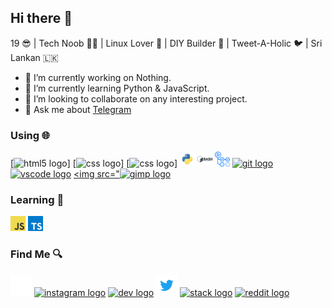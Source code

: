 ## Hi there 👋

19 😎 | Tech Noob 👨‍💻  | Linux Lover 🐧 | DIY Builder 🤖 | Tweet-A-Holic 🐦 | Sri Lankan 🇱🇰

- 🔭 I’m currently working on Nothing.
- 🌱 I’m currently learning Python & JavaScript.
- 👯 I’m looking to collaborate on any interesting project.
- 💬 Ask me about [Telegram](https://telegram)
<!--
- 🤔 I’m looking for help with ...
- 📫 How to reach me: ...
- 😄 Pronouns: ...
- ⚡ Fun fact: ...
-->

### Using 🌐

[<img src="https://img.icons8.com/color/2x/html-5.png" alt="html5 logo" width="24">]  [<img src="https://img.icons8.com/color/48/000000/css3.png" alt="css logo" width="24">]   [<img src="https://img.icons8.com/color/48/000000/bootstrap.png" alt="css logo" width="24">]   [<img src="https://raw.githubusercontent.com/github/explore/80688e429a7d4ef2fca1e82350fe8e3517d3494d/topics/python/python.png" alt="python logo" width="24">](https://www.python.org/)   [<img src="https://raw.githubusercontent.com/github/explore/80688e429a7d4ef2fca1e82350fe8e3517d3494d/topics/bash/bash.png" alt="bash logo" width="24">](https://www.gnu.org/software/bash/)   [<img src="https://raw.githubusercontent.com/Delta456/Delta456/master/img/actions.png" alt="actions logo" width="24">](https://github.com/features/actions)   [<img src="https://raw.githubusercontent.com/Delta456/Delta456/master/img/git.png" alt="git logo" width="24">](https://git-scm.com/)   [<img src="https://raw.githubusercontent.com/Delta456/Delta456/master/img/vscode.png" alt="vscode logo" width="24">](https://code.visualstudio.com/)   [<img src="<img src="https://img.icons8.com/fluent/48/000000/gimp.png" alt="gimp logo" width="24">](https://www.gimp.org/)

### Learning 📝

[<img src="https://raw.githubusercontent.com/github/explore/80688e429a7d4ef2fca1e82350fe8e3517d3494d/topics/javascript/javascript.png" alt="js logo" width="24">](https://developer.mozilla.org/en-US/docs/Web/JavaScript)    [<img src="https://raw.githubusercontent.com/github/explore/80688e429a7d4ef2fca1e82350fe8e3517d3494d/topics/typescript/typescript.png" alt="ts logo" width="24">](https://www.typescriptlang.org/)



### Find Me 🔍

[<img src="https://raw.githubusercontent.com/Delta456/Delta456/master/img/github.png" alt="github logo" width="34">](https://github.com/NandiyaLive)   [<img src="https://raw.githubusercontent.com/Delta456/Delta456/master/img/instagram.jpg" alt="instagram logo" width="24">](https://www.instagram.com/NandiyaLive)   [<img src="https://raw.githubusercontent.com/Delta456/Delta456/master/img/deviant_art.jpg" alt="dev logo" width="24">](https://www.deviantart.com/delta2318)   [<img src="https://raw.githubusercontent.com/Delta456/Delta456/master/img/twitter.png" alt="twitter logo" width="34">](https://twitter.com/NandiyaLive)   [<img src="https://raw.githubusercontent.com/Delta456/Delta456/master/img/stack.svg" alt="stack logo" width="24">](https://stackoverflow.com/users/10237987/nandiyalive)   [<img src="https://raw.githubusercontent.com/Delta456/Delta456/master/img/reddit.jpg" alt="reddit logo" width="24">](https://www.reddit.com/user/NandiyaLive)
